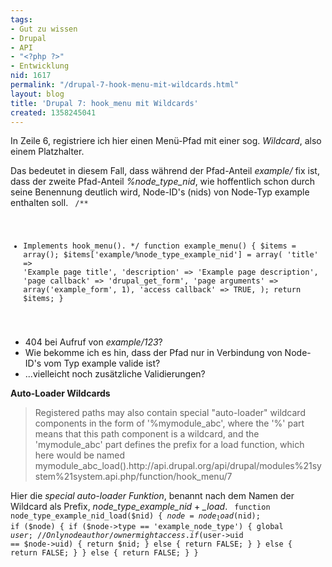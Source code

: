 ```yaml
---
tags:
- Gut zu wissen
- Drupal
- API
- "<?php ?>"
- Entwicklung
nid: 1617
permalink: "/drupal-7-hook-menu-mit-wildcards.html"
layout: blog
title: 'Drupal 7: hook_menu mit Wildcards'
created: 1358245041
---
```

In Zeile 6, registriere ich hier einen Menü-Pfad mit einer sog. <em>Wildcard</em>, also einem Platzhalter.

Das bedeutet in diesem Fall, dass während der Pfad-Anteil <em>example/</em> fix ist, dass der zweite Pfad-Anteil <em>%node_type_nid</em>, wie hoffentlich schon durch seine Benennung deutlich wird, Node-ID's (nids) von Node-Typ example enthalten soll.
<code type="php" start="1">
/**
 * Implements hook_menu().
 */
function example_menu() {
  $items = array();
  $items['example/%node_type_example_nid'] = array(
    'title' => 'Example page title',
    'description' => 'Example page description',
    'page callback' => 'drupal_get_form',
    'page arguments' => array('example_form', 1),
    'access callback' => TRUE,
  );
  return $items;
}
</code>
<ul>
 <li>404 bei Aufruf von <em>example/123</em>?</li>
 <li>Wie bekomme ich es hin, dass der Pfad nur in Verbindung von Node-ID's vom Typ example valide ist?</li>
 <li>...vielleicht noch zusätzliche Validierungen?</li>
</ul>
<!--break-->
<strong>Auto-Loader Wildcards</strong>
<blockquote>
Registered paths may also contain special "auto-loader" wildcard components in the form of '%mymodule_abc', where the '%' part means that this path component is a wildcard, and the 'mymodule_abc' part defines the prefix for a load function, which here would be named mymodule_abc_load().<fn>http://api.drupal.org/api/drupal/modules%21system%21system.api.php/function/hook_menu/7</fn>
</blockquote>

Hier die <em>special auto-loader Funktion</em>, benannt nach dem Namen der Wildcard als Prefix, <em>node_type_example_nid</em> + <em>_load</em>.
<code type="php">
function node_type_example_nid_load($nid) {
  $node = node_load($nid);
  if ($node) {
    if ($node->type == 'example_node_type') {
      global $user;
      // Only node author/owner might access.
      if ($user->uid == $node->uid) {
        return $nid;
      }
      else {
        return FALSE;
      }
    }
    else {
      return FALSE;
    }
  }
  else {
    return FALSE;
  }
}
</code>


